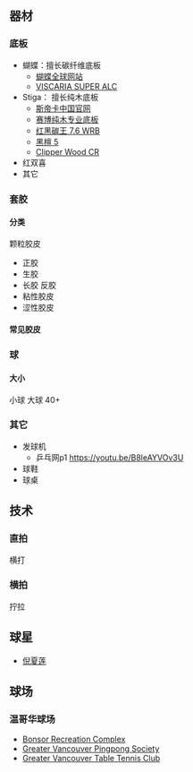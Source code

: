 ## 器材
### 底板
- 蝴蝶：擅长碳纤维底板 
   - [蝴蝶全球网站](https://www.butterfly-global.com/cn/)
   - [VISCARIA SUPER ALC](https://www.butterfly-global.com/cn/products/detail/37191.html)
- Stiga： 擅长纯木底板
  - [斯帝卡中国官网](http://www.stigasports.cn/)
  - [赛博纯木专业底板](http://www.stigasports.cn/product/diban/cybershape/665.html)
  - [红黑碳王 7.6 WRB](http://www.stigasports.cn/product/diban/carbo/432.html)
  - [黑檀 5](http://www.stigasports.cn/product/diban/hardwood/262.html)
  - [Clipper Wood CR](http://www.stigasports.cn/product/diban/clipper/239.html)
- 红双喜
- 其它
### 套胶
#### 分类
颗粒胶皮
- 正胶
- 生胶
- 长胶
反胶
- 粘性胶皮
- 涩性胶皮
#### 常见胶皮

### 球
#### 大小
小球
大球
40+
### 其它
- 发球机
   - 乒乓网p1 https://youtu.be/B8leAYVOv3U
- 球鞋
- 球桌
## 技术
### 直拍
横打
### 横拍
拧拉
## 球星
- [倪夏莲](https://zh.wikipedia.org/wiki/%E5%80%AA%E5%A4%8F%E8%8E%B2)
## 球场
### 温哥华球场
- [Bonsor Recreation Complex](https://www.burnaby.ca/recreation-and-arts/programs-and-activities/daily-activities?activity_tid=666&location_ref=2996) 
- [Greater Vancouver Pingpong Society](https://goo.gl/maps/B8xzcY5juAEfDkVU8)
- [Greater Vancouver Table Tennis Club](https://goo.gl/maps/rcmnjvvxC4r3JSh3A)
